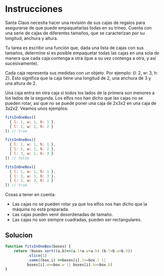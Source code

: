 <h1>Instrucciones</h1>
<p>
Santa Claus necesita hacer una revisión de sus cajas de regalos para asegurarse de que puede empaquetarlas todas en su trineo. Cuenta con una serie de cajas de diferentes tamaños, que se caracterizan por su longitud, anchura y altura.

Tu tarea es escribir una función que, dada una lista de cajas con sus tamaños, determine si es posible empaquetar todas las cajas en una sola de manera que cada caja contenga a otra (que a su vez contenga a otra, y así sucesivamente).

Cada caja representa sus medidas con un objeto. Por ejemplo: {l: 2, w: 3, h: 2}. Esto significa que la caja tiene una longitud de 2, una anchura de 3 y una altura de 2.

Una caja entra en otra caja si todos los lados de la primera son menores a los lados de la segunda. Los elfos nos han dicho que las cajas no se pueden rotar, así que no se puede poner una caja de 2x3x2 en una caja de 3x2x2. Veamos unos ejemplos:
</p>

```js
fitsInOneBox([
  { l: 1, w: 1, h: 1 },
  { l: 2, w: 2, h: 2 }
]) // true

fitsInOneBox([
  { l: 1, w: 1, h: 1 },
  { l: 2, w: 2, h: 2 },
  { l: 3, w: 1, h: 3 }
]) // false

fitsInOneBox([
  { l: 1, w: 1, h: 1 },
  { l: 3, w: 3, h: 3 },
  { l: 2, w: 2, h: 2 }
]) // true
```
<p>
Cosas a tener en cuenta:
<ul>
  <li>Las cajas no se pueden rotar ya que los elfos nos han dicho que la máquina no está preparada.</li>
  <li>Las cajas pueden venir desordenadas de tamaño.</li>
  <li>Las cajas no son siempre cuadradas, pueden ser rectangulares.</li>
</ul>
</p>

<h2>Solucion</h2>

```js
function fitsInOneBox(boxes) {
    return !boxes.sort((a,b)=>(a.l+a.w+a.h)-(b.l+b.w+b.h))
          .slice(1)
          .some((box,i) =>boxes[i].l>=box.l ||
          boxes[i].w>=box.w || boxes[i].h>=box.h)
}
```
